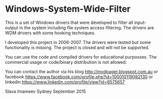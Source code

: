 # Windows-System-Wide-Filter

  This is a set of Windows drivers that were developed to filter all input-output in the system including file system access filtering. The drivers are WDM drivers with some hooking techniques.  
  
  I developed this project in 2006-2007. The drivers were tested but some functionality is missing. The project is closed and will not be supported.  
  
  You can use the code and compiled drivers for educational purposses. The commercial usage or code/binary distribution is not allowed.  
  
  You can contact the author via his blog http://modpager.blogspot.com.au or facebook https://www.facebook.com/profile.php?id=100010119092130 or linkedin https://www.linkedin.com/profile/view?id=6575657  
  
Slava Imameev
Sydney
September 2015 
